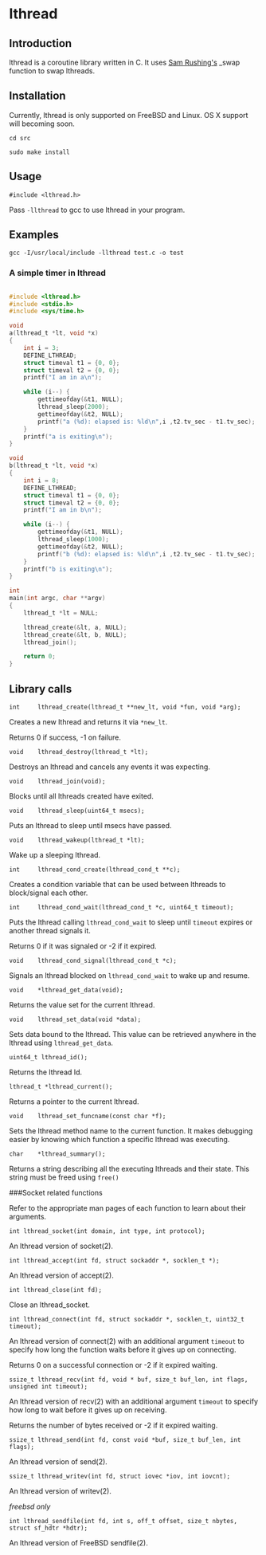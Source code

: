 lthread
======

Introduction
------------

lthread is a coroutine library written in C. It uses [Sam Rushing's](https://github.com/samrushing) _swap function to swap lthreads.

Installation
------------

Currently, lthread is only supported on FreeBSD and Linux. OS X support will becoming soon.

`cd src`

`sudo make install`

Usage
-----

`#include <lthread.h>`

Pass `-llthread` to gcc to use lthread in your program.

Examples
--------

`gcc -I/usr/local/include -llthread test.c -o test`

### A simple timer in lthread

```C

#include <lthread.h>
#include <stdio.h>
#include <sys/time.h>

void
a(lthread_t *lt, void *x)
{
    int i = 3;
    DEFINE_LTHREAD;
    struct timeval t1 = {0, 0};
    struct timeval t2 = {0, 0};
    printf("I am in a\n");

    while (i--) {
        gettimeofday(&t1, NULL);
        lthread_sleep(2000);
        gettimeofday(&t2, NULL);
        printf("a (%d): elapsed is: %ld\n",i ,t2.tv_sec - t1.tv_sec);
    }
    printf("a is exiting\n");
}

void
b(lthread_t *lt, void *x)
{
    int i = 8;
    DEFINE_LTHREAD;
    struct timeval t1 = {0, 0};
    struct timeval t2 = {0, 0};
    printf("I am in b\n");

    while (i--) {
        gettimeofday(&t1, NULL);
        lthread_sleep(1000);
        gettimeofday(&t2, NULL);
        printf("b (%d): elapsed is: %ld\n",i ,t2.tv_sec - t1.tv_sec);
    }
    printf("b is exiting\n");
}

int
main(int argc, char **argv)
{
    lthread_t *lt = NULL;

    lthread_create(&lt, a, NULL);
    lthread_create(&lt, b, NULL);
    lthread_join();

    return 0;
}

```


Library calls
-------------

```int     lthread_create(lthread_t **new_lt, void *fun, void *arg);```

Creates a new lthread and returns it via `*new_lt`.

Returns 0 if success, -1 on failure.

```void    lthread_destroy(lthread_t *lt);```

Destroys an lthread and cancels any events it was expecting.

```void    lthread_join(void);```

Blocks until all lthreads created have exited.

```void    lthread_sleep(uint64_t msecs);```

Puts an lthread to sleep until msecs have passed.

```void    lthread_wakeup(lthread_t *lt);```

Wake up a sleeping lthread.

```int     lthread_cond_create(lthread_cond_t **c);```

Creates a condition variable that can be used between lthreads to block/signal each other.

```int     lthread_cond_wait(lthread_cond_t *c, uint64_t timeout);```

Puts the lthread calling `lthread_cond_wait` to sleep until `timeout` expires or another thread signals it.

Returns 0 if it was signaled or -2 if it expired.

```void    lthread_cond_signal(lthread_cond_t *c);```

Signals an lthread blocked on `lthread_cond_wait` to wake up and resume.

```void    *lthread_get_data(void);```

Returns the value set for the current lthread.

```void    lthread_set_data(void *data);```

Sets data bound to the lthread. This value can be retrieved anywhere in the lthread using `lthread_get_data`.

```uint64_t lthread_id();```

Returns the lthread Id. 

```lthread_t *lthread_current();```

Returns a pointer to the current lthread.

```void    lthread_set_funcname(const char *f);```

Sets the lthread method name to the current function. It makes debugging easier by knowing which function a specific lthread was executing.

```char    *lthread_summary();```

Returns a string describing all the executing lthreads and their state. This string must be freed using `free()`

###Socket related functions

Refer to the appropriate man pages of each function to learn about their arguments.

```int lthread_socket(int domain, int type, int protocol);```

An lthread version of socket(2).

```int lthread_accept(int fd, struct sockaddr *, socklen_t *);```

An lthread version of accept(2).

```int lthread_close(int fd);```

Close an lthread_socket.

```int lthread_connect(int fd, struct sockaddr *, socklen_t, uint32_t timeout);```

An lthread version of connect(2) with an additional argument `timeout` to specify how long the function waits before it gives up on connecting.

Returns 0 on a successful connection or -2 if it expired waiting.

```ssize_t lthread_recv(int fd, void * buf, size_t buf_len, int flags, unsigned int timeout);```

An lthread version of recv(2) with an additional argument `timeout` to specify how long to wait before it gives up on receiving.

Returns the number of bytes received or -2 if it expired waiting.

```ssize_t lthread_send(int fd, const void *buf, size_t buf_len, int flags);```

An lthread version of send(2).

```ssize_t lthread_writev(int fd, struct iovec *iov, int iovcnt);```

An lthread version of writev(2).

*freebsd only*

```int lthread_sendfile(int fd, int s, off_t offset, size_t nbytes, struct sf_hdtr *hdtr);```

An lthread version of FreeBSD sendfile(2).
